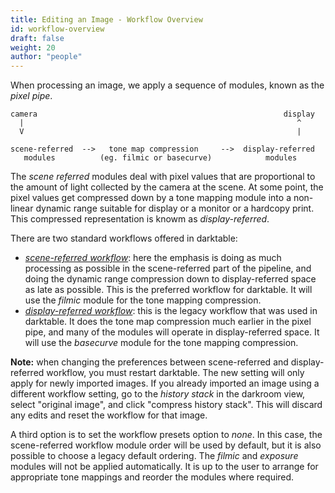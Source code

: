 ```yaml
---
title: Editing an Image - Workflow Overview
id: workflow-overview
draft: false
weight: 20
author: "people"
---
```


When processing an image, we apply a sequence of modules, known as the _pixel pipe_. 

```
camera                                                       display
  |                                                             ^
  V                                                             |
	
scene-referred  -->   tone map compression     -->  display-referred
   modules          (eg. filmic or basecurve)            modules
```

The _scene referred_ modules deal with pixel values that are proportional to the amount of light collected by the camera at the scene. At some point, the pixel values get compressed down by a tone mapping module into a non-linear dynamic range suitable for display or a monitor or a hardcopy print. This compressed representation is knowm as _display-referred_. 

There are two standard workflows offered in darktable:
* [_scene-referred workflow_](edit-scene-referred.md): here the emphasis is doing as much processing as possible in the scene-referred part of the pipeline, and doing the dynamic range compression down to display-referred space as late as possible. This is the preferred workflow for darktable. It will use the _filmic_ module for the tone mapping compression.
* [_display-referred workflow_](edit-display-referred.md): this is the legacy workflow that was used in darktable. It does the tone map compression much earlier in the pixel pipe, and many of the modules will operate in display-referred space. It will use the _basecurve_ module for the tone mapping compression.

**Note:** when changing the preferences between scene-referred and display-referred workflow, you must restart darktable. The new setting will only apply for newly imported images. If you already imported an image using a different workflow setting, go to the _history stack_ in the darkroom view, select "original image", and click "compress history stack". This will discard any edits and reset the workflow for that image.

A third option is to set the workflow presets option to _none_. In this case, the scene-referred workflow module order will be used by default, but it is also possible to choose a legacy default ordering. The _filmic_ and _exposure_ modules will not be applied automatically. It is up to the user to arrange for appropriate tone mappings and reorder the modules where required.

